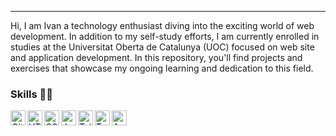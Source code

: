 ---
Hi, I am Ivan a technology enthusiast diving into the exciting world of web development. In addition to my self-study efforts, I am currently enrolled in studies at the Universitat Oberta de Catalunya (UOC) focused on web site and application development. In this repository, you'll find projects and exercises that showcase my ongoing learning and dedication to this field.



### Skills 👨‍💻


<img align="left" alt="GitHub" width="24px" src="https://cdn.jsdelivr.net/npm/simple-icons@3.2.0/icons/github.svg" />
<img align="left" alt="HTML" width="24px" src="https://cdn.jsdelivr.net/npm/simple-icons@3.2.0/icons/html5.svg" />
<img align="left" alt="CSS" width="24px" src="https://cdn.jsdelivr.net/npm/simple-icons@3.2.0/icons/css3.svg" />
<img align="left" alt="JavaScript" width="24px" src="https://cdn.jsdelivr.net/npm/simple-icons@3.2.0/icons/javascript.svg" />
<img align="left" alt="Tailwind" width="24px" src="https://cdn.jsdelivr.net/npm/simple-icons@3.2.0/icons/tailwindcss.svg" />
<img align="left" alt="Typescript" width="24px" src="https://cdn.jsdelivr.net/npm/simple-icons@3.2.0/icons/typescript.svg" />
<img align="left" alt="Angular" width="24px" src="https://cdn.jsdelivr.net/npm/simple-icons@3.2.0/icons/angularjs.svg" />

<br>
<br>
